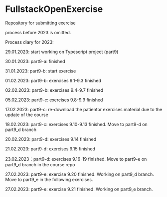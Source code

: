 # FullstackOpenExercise
Repository for submitting exercise

process before 2023 is omitted.

Process diary for 2023:

   29.01.2023: start working on Typescript project (part9)
   
   30.01.2023: part9-a: finished
   
   31.01.2023: part9-b: start exercise
   
   01.02.2023: part9-b: exercises 9.1-9.3 finished
    
   02.02.2023: part9-b: exercises 9.4-9.7 finished
   
   05.02.2023: part9-c: exercises 9.8-9.9 finished
   
   17.02.2023: part9-c: re-download the patientor exercises material due to the update of the course
   
   18.02.2023: part9-c: exercises 9.10-9.13 finished. Move to part9-d on part9_d branch
   
   20.02.2023: part9-d: exercises 9.14 finished
   
   21.02.2023: part9-d: exercises 9.15 finished
   
   23.02.2023：part9-d: exercises 9.16-19 finished. Move to part9-e on part9_d branch in the course repo
   
   27.02.2023: part9-e: exercise 9.20 finished. Working on part9_d branch. Move to part9_e in the following exercises.
   
   27.02.2023: part9-e: exercise 9.21 finished. Working on part9_e branch. 
   
